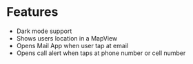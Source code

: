 # Features

- Dark mode support 
- Shows users location in a MapView
- Opens Mail App when user tap at email
- Opens call alert when taps at phone number or cell number 
